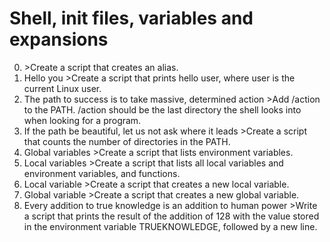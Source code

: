 # Shell, init files, variables and expansions
0. <o> >Create a script that creates an alias.
1. Hello you >Create a script that prints hello user, where user is the current Linux user.
2. The path to success is to take massive, determined action >Add /action to the PATH. /action should be the last directory the shell looks into when looking for a program. 
3. If the path be beautiful, let us not ask where it leads >Create a script that counts the number of directories in the PATH.
4. Global variables >Create a script that lists environment variables.
5. Local variables >Create a script that lists all local variables and environment variables, and functions.
6. Local variable >Create a script that creates a new local variable.
7. Global variable >Create a script that creates a new global variable.
8. Every addition to true knowledge is an addition to human power >Write a script that prints the result of the addition of 128 with the value stored in the environment variable TRUEKNOWLEDGE, followed by a new line. 
